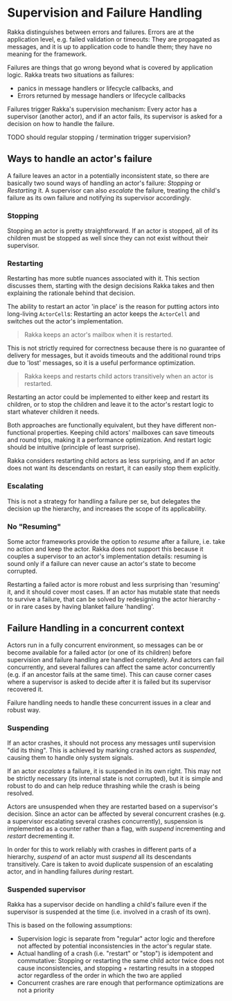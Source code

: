 # Supervision and Failure Handling

Rakka distinguishes between errors and failures. Errors are at the application level, e.g. failed
validation or timeouts: They are propagated as messages, and it is up to application code to handle
them; they have no meaning for the framework.

Failures are things that go wrong beyond what is covered by application logic. Rakka treats two
situations as failures: 
* panics in message handlers or lifecycle callbacks, and
* Errors returned by message handlers or lifecycle callbacks

Failures trigger Rakka's supervision mechanism: Every actor has a supervisor (another actor), and if
an actor fails, its supervisor is asked for a decision on how to handle the failure.

TODO should regular stopping / termination trigger supervision?

## Ways to handle an actor's failure

A failure leaves an actor in a potentially inconsistent state, so there are basically two sound ways
of handling an actor's failure: *Stopping* or *Restarting* it. A supervisor can also *escalate* the 
failure, treating the child's failure as its own failure and notifying its supervisor accordingly.

### Stopping
Stopping an actor is pretty straightforward. If an actor is stopped, all of its children must 
be stopped as well since they can not exist without their supervisor.

### Restarting

Restarting has more subtle nuances associated with it. This section discusses them, starting with the
design decisions Rakka takes and then explaining the rationale behind that decision.

The ability to restart an actor 'in place' is the reason for putting actors into long-living
`ActorCell`s: Restarting an actor keeps the `ActorCell` and switches out the actor's implementation.

> Rakka keeps an actor's mailbox when it is restarted. 
 
This is not strictly required for correctness
because there is no guarantee of delivery for messages, but it avoids timeouts and the additional
round trips due to 'lost' messages, so it is a useful performance optimization.

> Rakka keeps and restarts child actors transitively when an actor is restarted. 

Restarting an actor could be implemented to either keep and restart its children, or to stop the children
and leave it to the actor's restart logic to start whatever children it needs. 

Both approaches are functionally equivalent, but they have different non-functional properties. Keeping
child actors' mailboxes can save timeouts and round trips, making it a performance optimization. And 
restart logic should be intuitive (principle of least surprise).

Rakka considers restarting child actors as less surprising, and if an actor does not want its 
descendants on restart, it can easily stop them explicitly.

### Escalating

This is not a strategy for handling a failure per se, but delegates the decision up the hierarchy, and
increases the scope of its applicability.

### No "Resuming"

Some actor frameworks provide the option to *resume* after a failure, i.e. take no action and keep the
actor. Rakka does not support this because it couples a supervisor to an actor's implementation details: 
resuming is sound only if a failure can never cause an actor's state to become corrupted.

Restarting a failed actor is more robust and less surprising than 'resuming' it, and it should cover most
cases. If an actor has mutable state that needs to survive a failure, that can be solved by redesigning
the actor hierarchy - or in rare cases by having blanket failure 'handling'.

## Failure Handling in a concurrent context

Actors run in a fully concurrent environment, so messages can be or become available for a failed actor
(or one of its children) before supervision and failure handling are handled completely.
And actors can fail concurrently, and several failures can affect the same actor concurrently (e.g. if an
ancestor fails at the same time). This can cause corner cases where a supervisor is asked to decide after
it is failed but its supervisor recovered it.

Failure handling needs to handle these concurrent issues in a clear and robust way.

### Suspending

If an actor crashes, it should not process any messages until supervision "did its thing". This is 
achieved by marking crashed actors as *suspended*, causing them to handle only system signals.

If an actor *escalates* a failure, it is suspended in its own right. This may not be strictly 
necessary (its internal state is not corrupted), but it is simple and robust to do and can help 
reduce thrashing while the crash is being resolved.

Actors are unsuspended when they are restarted based on a supervisor's decision. Since an actor can be
affected by several concurrent crashes (e.g. a supervisor escalating several crashes concurrently),
suspension is implemented as a counter rather than a flag, with *suspend* incrementing and *restart*
decrementing it.

In order for this to work reliably with crashes in different parts of a hierarchy, *suspend* of an
actor must *suspend* all its descendants transitively. Care is taken to avoid duplicate suspension
of an escalating actor, and in handling failures *during* restart.

### Suspended supervisor

Rakka has a supervisor decide on handling a child's failure even if the supervisor is suspended at
the time (i.e. involved in a crash of its own).

This is based on the following assumptions:

* Supervision logic is separate from "regular" actor logic and therefore not affected by potential
    inconsistencies in the actor's regular state.
* Actual handling of a crash (i.e. "restart" or "stop") is idempotent and commutative: Stopping or
    restarting the same child actor twice does not cause inconsistencies, and stopping + restarting
    results in a stopped actor regardless of the order in which the two are applied
* Concurrent crashes are rare enough that performance optimizations are not a priority

